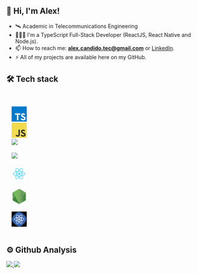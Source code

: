 ## 👋 Hi, I'm Alex! 

- 🛰️ Academic in Telecommunications Engineering
- 🧑🏻‍💻 I'm a TypeScript Full-Stack Developer (ReactJS, React Native and Node.js).
- 📫  How to reach me: **alex.candido.tec@gmail.com** or [LinkedIn](https://www.linkedin.com/in/alexcndd/).
- ⚡️ All of my projects are available here on my GitHub.

## 🛠 Tech stack

<div style="display: inline_block"><br/>
  <code>
  <img height="40" title="TypeScript" src="https://raw.githubusercontent.com/github/explore/80688e429a7d4ef2fca1e82350fe8e3517d3494d/topics/typescript/typescript.png">   </code>
  <code>
  <img height="40" title="JavaScript" src="https://raw.githubusercontent.com/github/explore/80688e429a7d4ef2fca1e82350fe8e3517d3494d/topics/javascript/javascript.png">   </code>
  <code>
  <img height="40" src="https://cdn.jsdelivr.net/gh/devicons/devicon/icons/html5/html5-original.svg">
  </code>
  <code>
  <img height="40" src="https://cdn.jsdelivr.net/gh/devicons/devicon/icons/css3/css3-original.svg">
  </code>
  <code>
  <img height="40" title="React" src="https://raw.githubusercontent.com/github/explore/80688e429a7d4ef2fca1e82350fe8e3517d3494d/topics/react/react.png">
  </code>
  <code>
  <img height="40" title="Node" src="https://raw.githubusercontent.com/github/explore/80688e429a7d4ef2fca1e82350fe8e3517d3494d/topics/nodejs/nodejs.png">
  </code>
  <code>
  <img height="40" title="React Native" src="https://raw.githubusercontent.com/tavareshenrique/tavareshenrique/master/images/rn-icon.png">
  </code>
<div/>

## ⚙️ Github Analysis
<div style="display: flex">
  <a href="https://github.com/alex-candido">
  <img height="185em" src="https://github-readme-stats.vercel.app/api?username=alex-candido&show_icons=true&theme=vision-friendly-dark&include_all_commits=true&count_private=true"/>
  <img  width="300em" src="https://github-readme-stats.vercel.app/api/top-langs/?username=alex-candido&layout=compact&langs_count=16&theme=vision-friendly-dark"/>
</div>



